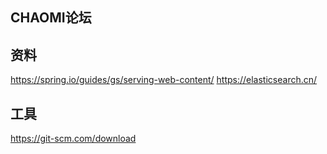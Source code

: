 ## CHAOMI论坛

## 资料
https://spring.io/guides/gs/serving-web-content/
https://elasticsearch.cn/
## 工具
https://git-scm.com/download